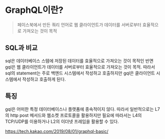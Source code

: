 # GraphQL이란?

> 페이스북에서 만든 쿼리 언어로 웹 클라이언트가 데이터를 서버로부터 효율적으로 가져오는 것이 목적

## SQL과 비교

sql은 데이터베이스 스템에 저장된 데이터를 효율적으로 가져오는 것이 목적인 반면 gql은 웹 클라이언트가 데이터를 서버로부터 효율적으로 가져오는 것이 목적. 따라서 sql의 statement는 주로 백엔드 시스템에서 작성하고 호출하지만 gql은 클라이언트 시스템에서 작성하고 호출하게 된다.



## 특징

gql은 어떠한 특정 데이터베이스나 플랫폼에 종속적이지 않다. 따라서 일반적으로는 L7의 http post 메서드와 웹소켓 프로토콜을 활용하지만 필요에 따라서는 L4의 TCP/UDP를 이용하거나 L2의 이더넷 프레임을 활용할 수 있다.



https://tech.kakao.com/2019/08/01/graphql-basic/